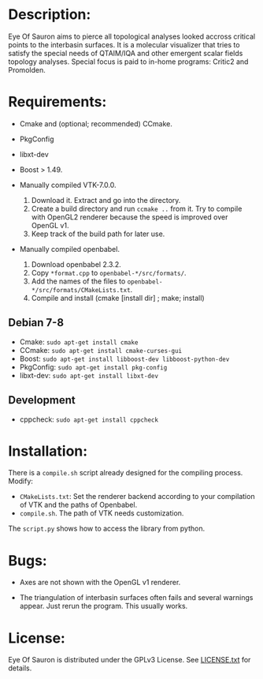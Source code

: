 
Description:
============

Eye Of Sauron aims to pierce all topological analyses looked accross critical
points to the interbasin surfaces.
It is a molecular visualizer that tries to satisfy the special needs of QTAIM/IQA 
and other emergent scalar fields topology analyses.
Special focus is paid to in-home programs: Critic2 and Promolden.


Requirements:
============

* Cmake and (optional; recommended) CCmake.
* PkgConfig
* libxt-dev
* Boost > 1.49.
* Manually compiled VTK-7.0.0.
  1. Download it. Extract and go into the directory.
  2. Create a build directory and run `ccmake ..` from it.
     Try to compile with OpenGL2 renderer because the
     speed is improved over OpenGL v1.
  3. Keep track of the build path for later use.

* Manually compiled openbabel.
  1. Download openbabel 2.3.2.
  2. Copy `*format.cpp` to `openbabel-*/src/formats/`. 
  3. Add the names of the files to `openbabel-*/src/formats/CMakeLists.txt`.
  4. Compile and install (cmake [install dir] ; make; install)

Debian 7-8
-----------

* Cmake: `sudo apt-get install cmake`
* CCmake: `sudo apt-get install cmake-curses-gui`
* Boost: `sudo apt-get install libboost-dev libboost-python-dev`
* PkgConfig: `sudo apt-get install pkg-config`
* libxt-dev: `sudo apt-get install libxt-dev`

Development
-----------

* cppcheck: `sudo apt-get install cppcheck`


Installation:
==============

There is a `compile.sh` script already designed for the compiling process.
Modify:
* `CMakeLists.txt`: Set the renderer backend according to your compilation of VTK
  and the paths of Openbabel.
* `compile.sh`. The path of VTK needs customization.

The `script.py` shows how to access the library from python.

Bugs:
=====

* Axes are not shown with the OpenGL v1 renderer.

* The triangulation of interbasin surfaces often fails and several warnings
  appear. Just rerun the program. This usually works.

License:
========

Eye Of Sauron is distributed under the GPLv3 License.
See [LICENSE.txt][] for details.

[LICENSE.txt]: LICENSE.txt
